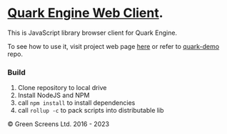  
# [Quark Engine Web Client](https://quark.greenscreens.ltd/).

This is JavaScript library browser client for Quark Engine.

To see how to use it, visit project web page [here](https://quark.greenscreens.ltd/)
or refer to [quark-demo](https://github.com/greenscreens-io/quark-demo) repo.

### Build

1. Clone repository to local drive
2. Install NodeJS and NPM
2. call `npm install` to install dependencies
3. call `rollup -c` to pack scripts into distributable lib

&copy; Green Screens Ltd. 2016 - 2023
